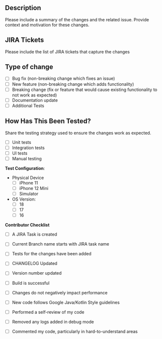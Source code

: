 ## Description

Please include a summary of the changes and the related issue. Provide context and motivation for these changes.

## JIRA Tickets

Please include the list of JIRA tickets that capture the changes

## Type of change

- [ ] Bug fix (non-breaking change which fixes an issue)
- [ ] New feature (non-breaking change which adds functionality)
- [ ] Breaking change (fix or feature that would cause existing functionality to not work as expected)
- [ ] Documentation update
- [ ] Additional Tests

## How Has This Been Tested?

Share the testing strategy used to ensure the changes work as expected.

- [ ] Unit tests
- [ ] Integration tests
- [ ] UI tests
- [ ] Manual testing

**Test Configuration**:

* Physical Device
  - [ ] iPhone 11
  - [ ] iPhone 12 Mini
  - [ ] Simulator

* OS Version:
  - [ ] 18
  - [ ] 17
  - [ ] 16

**Contributor Checklist**
- [ ] A JIRA Task is created
- [ ] Current Branch name starts with JIRA task name
- [ ] Tests for the changes have been added
- [ ] CHANGELOG Updated
- [ ] Version number updated
- [ ] Build is successful
- [ ] Changes do not negatively impact performance
- [ ] New code follows Google Java/Kotlin Style guidelines
- [ ] Performed a self-review of my code
- [ ] Removed any logs added in debug mode
- [ ] Commented my code, particularly in hard-to-understand areas

